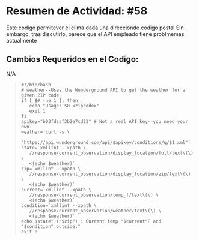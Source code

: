 # Resumen de Actividad: #58
Este codigo permitever el clima dada una direccionde codigo postal
Sin embargo, tras discutirlo, parece que el API empleado tiene problmemas actualmente

## Cambios Requeridos en el Codigo:
N/A
>```shell
>#!/bin/bash
># weather--Uses the Wunderground API to get the weather for a given ZIP code
>if [ $# -ne 1 ]; then
>    echo "Usage: $0 <zipcode>"
>    exit 1
>fi
>apikey="b03fdsaf3b2e7cd23" # Not a real API key--you need your own.
>weather=`curl -s \
>    "https://api.wunderground.com/api/$apikey/conditions/q/$1.xml"`
>state=`xmllint --xpath \
>    //response/current_observation/display_location/full/text\(\) \
>    <(echo $weather)`
>zip=`xmllint --xpath \
>    //response/current_observation/display_location/zip/text\(\) \
>    <(echo $weather)`
>current=`xmllint --xpath \
>    //response/current_observation/temp_f/text\(\) \
>    <(echo $weather)`
>condition=`xmllint --xpath \
>    //response/current_observation/weather/text\(\) \
>    <(echo $weather)`
>echo $state" ("$zip") : Current temp "$current"F and "$condition" outside."
>exit 0
>```